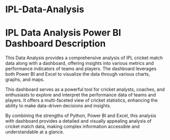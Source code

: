 # IPL-Data-Analysis
# IPL Data Analysis Power BI Dashboard Description

This Data Analysis provides a comprehensive analysis of IPL cricket match data along with a dashboard, offering insights into various metrics and performance indicators of teams and players. The dashboard leverages both Power BI and Excel to visualize the data through various charts, graphs, and maps.

This dashboard serves as a powerful tool for cricket analysts, coaches, and enthusiasts to explore and interpret the performance data of teams and players. It offers a multi-faceted view of cricket statistics, enhancing the ability to make data-driven decisions and insights.

By combining the strengths of Python, Power BI and Excel, this analysis with dashboard provides a detailed and visually appealing analysis of cricket match data, making complex information accessible and understandable at a glance.
